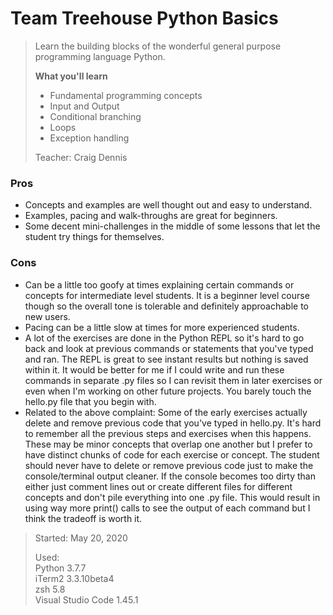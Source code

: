 # Team Treehouse Python Basics
 
>Learn the building blocks of the wonderful general purpose programming language Python.
>
>**What you'll learn**
>- Fundamental programming concepts
>- Input and Output
>- Conditional branching
>- Loops
>- Exception handling
>
>Teacher: Craig Dennis

### Pros
- Concepts and examples are well thought out and easy to understand.
- Examples, pacing and walk-throughs are great for beginners.
- Some decent mini-challenges in the middle of some lessons that let the student try things for themselves.

### Cons
- Can be a little too goofy at times explaining certain commands or concepts for intermediate level students. It is a beginner level course though so the overall tone is tolerable and definitely approachable to new users.
- Pacing can be a little slow at times for more experienced students.
- A lot of the exercises are done in the Python REPL so it's hard to go back and look at previous commands or statements that you've typed and ran. The REPL is great to see instant results but nothing is saved within it. It would be better for me if I could write and run these commands in separate .py files so I can revisit them in later exercises or even when I'm working on other future projects. You barely touch the hello.py file that you begin with.
- Related to the above complaint: Some of the early exercises actually delete and remove previous code that you've typed in hello.py. It's hard to remember all the previous steps and exercises when this happens. These may be minor concepts that overlap one another but I prefer to have distinct chunks of code for each exercise or concept. The student should never have to delete or remove previous code just to make the console/terminal output cleaner. If the console becomes too dirty than either just comment lines out or create different files for different concepts and don't pile everything into one .py file. This would result in using way more print() calls to see the output of each command but I think the tradeoff is worth it.

>Started: May 20, 2020
>
>Used:  
>Python 3.7.7  
>iTerm2 3.3.10beta4  
>zsh 5.8  
>Visual Studio Code 1.45.1